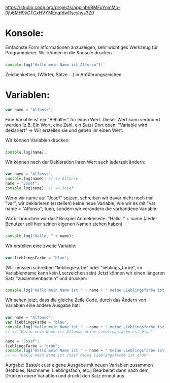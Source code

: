 https://studio.code.org/projects/applab/jBMFuYnmMo-0jb6MH9kCTCxHVYMEnqfdwRseyhys3Z0

# Konsole:
Einfachste Form Informationen anzuzeigen, sehr wichtiges Werkzeug für Programmierer.
Wir können in die Konsole drucken
###
```js
console.log("Hallo mein Name ist Alfonso");`
```
Zeichenketten, (Wörter, Sätze …) in Anführungszeichen

# Variablen:
###
```js
var name = "Alfonso";
```
Eine Variable ist ein "Behälter" für einen Wert. Dieser Wert kann verändert werden (z.B. Ein Wort, eine Zahl, ein Satz)
Dort oben: "Variable wird deklariert" => Wir erstellen sie und geben ihr einen Wert.

Wir können Variablen drucken:
###
```js
console.log(name);
```
Wir können nach der Deklaration ihren Wert auch jederzeit ändern:
### 
```js
var name = "Alfonso";
console.log(name); // => Alfonso
name = "Josef";
console.log(name); // => Josef
```

Wenn wir name auf "Josef" setzen, schreiben wir davor nicht noch mal "var", wir deklarieren (erstellen) keine neue Variable, wie wir es mit  "var name = "Alfonso";  tuen, sondern wir verändern die vorhandene Variable.
			
Wofür brauchen wir das?
Beispiel Anmeldeseite: "Hallo, " + name (Jeder Benutzer soll hier seinen eigenen Namen stehen haben)
### 
```js
console.log("Hallo, " + name);
```
Wir erstellen eine zweite Variable:
### 
```js
var lieblingsFarbe = "blau";
```
(Wir müssen schreiben "lieblingsFarbe" oder "lieblings_farbe", im Variablenname kann kein Leerzeichen sein)
Jetzt können wir einen längeren Satz "zusammenbasteln" und drucken:
### 
```js
console.log("Hallo mein Name ist " + name + " meine Lieblingsfarbe ist "+ lieblingsFarbe);
```

Wir sehen jetzt, dass die gleiche Zeile Code, durch das Ändern von Variablen eine andere Ausgabe hat:

###
```js
var name = "Alfonso";
var lieblingsFarbe = "blau";
console.log("Hallo mein Name ist " + name + " meine Lieblingsfarbe ist " +  lieblingsFarbe);
// => "Hallo mein Name ist Alfonso meine Lieblingsfarbe ist blau"
			
name = "Josef";
lieblingsFarbe = "grün";
console.log("Hallo mein Name ist " + name + " meine Lieblingsfarbe ist " + lieblingsFarbe); 
// => "Hallo mein Name ist Josef meine Lieblingsfarbe ist grün"
```

Aufgabe: Bastelt euer eigene Ausgabe mit neuen Variablen zusammen (Hobbies, Nachname, Lieblingsfach, etc.)
Bearbeitet dann nach dem Drucken euere Variablen und druckt den Satz erneut aus